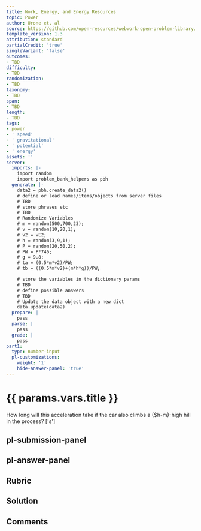 ```yaml
---
title: Work, Energy, and Energy Resources
topic: Power
author: Urone et. al
source: https://github.com/open-resources/webwork-open-problem-library/tree/master/Contrib/BrockPhysics/College_Physics_Urone/7.Work_Energy_and_Energy_Resources/7-07.Power/NU_U17_07_07_009.pg
template_version: 1.3
attribution: standard
partialCredit: 'true'
singleVariant: 'false'
outcomes:
- TBD
difficulty:
- TBD
randomization:
- TBD
taxonomy:
- TBD
span:
- TBD
length:
- TBD
tags:
- power
- ' speed'
- ' gravitational'
- ' potential'
- ' energy'
assets: ''
server:
  imports: |-
    import random
    import problem_bank_helpers as pbh
  generate: |-
    data2 = pbh.create_data2()
    # define or load names/items/objects from server files
    # TBD
    # store phrases etc
    # TBD
    # Randomize Variables
    # m = random(500,700,23);
    # v = random(10,20,1);
    # v2 = vE2;
    # h = random(3,9,1);
    # P = random(20,50,2);
    # PW = P*746;
    # g = 9.8;
    # ta = (0.5*m*v2)/PW;
    # tb = ((0.5*m*v2)+(m*h*g))/PW;

    # store the variables in the dictionary params
    # TBD
    # define possible answers
    # TBD
    # Update the data object with a new dict
    data.update(data2)
  prepare: |
    pass
  parse: |
    pass
  grade: |
    pass
part1:
  type: number-input
  pl-customizations:
    weight: '1'
    hide-answer-panel: 'true'
---
```


# {{ params.vars.title }} 


How long will this acceleration take if the car also climbs a ($h-m)-high hill in the process?
['s']

## pl-submission-panel 


## pl-answer-panel 


## Rubric 


## Solution 


## Comments 


